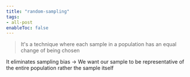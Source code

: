 ```yaml
---
title: "random-sampling"
tags:
- all-post
enableToc: false
---
```


> It's a technique where each sample in a population has an equal change of being chosen

It eliminates sampling bias -> We want our sample to be representative of the entire population rather the sample itself